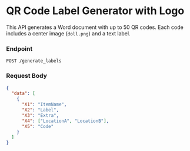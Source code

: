 # QR Code Label Generator with Logo

This API generates a Word document with up to 50 QR codes. Each code includes a center image (`doll.png`) and a text label.

### Endpoint
`POST /generate_labels`

### Request Body
```json
{
  "data": [
    {
      "X1": "ItemName",
      "X2": "Label",
      "X3": "Extra",
      "X4": ["LocationA", "LocationB"],
      "X5": "Code"
    }
  ]
}

